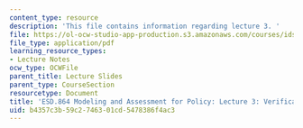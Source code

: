 ```yaml
---
content_type: resource
description: 'This file contains information regarding lecture 3. '
file: https://ol-ocw-studio-app-production.s3.amazonaws.com/courses/ids-410j-modeling-and-assessment-for-policy-spring-2013/b4357c3b59c2746301cd5478386f4ac3_MITESD_864S13_lecture3.pdf
file_type: application/pdf
learning_resource_types:
- Lecture Notes
ocw_type: OCWFile
parent_title: Lecture Slides
parent_type: CourseSection
resourcetype: Document
title: 'ESD.864 Modeling and Assessment for Policy: Lecture 3: Verification and Validation'
uid: b4357c3b-59c2-7463-01cd-5478386f4ac3
---
```


